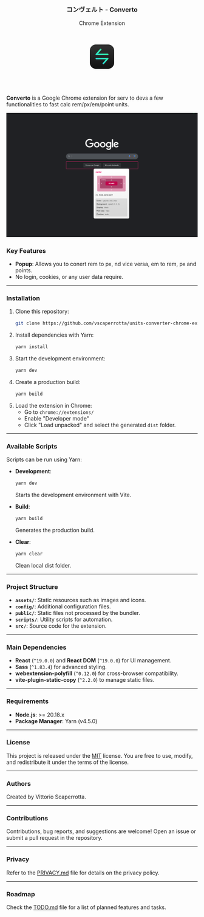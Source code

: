 
<h3 align='center'>コンヴェルト - Converto</h3>
<p align='center'>Chrome Extension</p>

<br />
<br />
<div align='center'>
   <img src='./assets/icon.png' width='64' />
</div>
<br />
<br />
<br />

**Converto** is a Google Chrome extension for serv to devs a few functionalities to fast calc rem/px/em/point units.

![Web Calc Screenshot](assets/screenshot.png)

### Key Features

- **Popup**: Allows you to conert rem to px, nd vice versa, em to rem, px and points.
- No login, cookies, or any user data require.

---

### Installation

1. Clone this repository:
   ```bash
   git clone https://github.com/vscaperrotta/units-converter-chrome-extension
   ```
2. Install dependencies with Yarn:
   ```bash
   yarn install
   ```
3. Start the development environment:
   ```bash
   yarn dev
   ```
4. Create a production build:
   ```bash
   yarn build
   ```
5. Load the extension in Chrome:
   - Go to `chrome://extensions/`
   - Enable "Developer mode"
   - Click "Load unpacked" and select the generated `dist` folder.

---

### Available Scripts

Scripts can be run using Yarn:

- **Development**:
  ```bash
  yarn dev
  ```
  Starts the development environment with Vite.

- **Build**:
  ```bash
  yarn build
  ```
  Generates the production build.

- **Clear**:
  ```bash
  yarn clear
  ```
  Clean local dist folder.

---

### Project Structure

- **`assets/`**: Static resources such as images and icons.
- **`config/`**: Additional configuration files.
- **`public/`**: Static files not processed by the bundler.
- **`scripts/`**: Utility scripts for automation.
- **`src/`**: Source code for the extension.

---

### Main Dependencies

- **React** (`^19.0.0`) and **React DOM** (`^19.0.0`) for UI management.
- **Sass** (`^1.83.4`) for advanced styling.
- **webextension-polyfill** (`^0.12.0`) for cross-browser compatibility.
- **vite-plugin-static-copy** (`^2.2.0`) to manage static files.

---

### Requirements

- **Node.js**: >= 20.18.x
- **Package Manager**: Yarn (v4.5.0)

---

### License

This project is released under the [MIT](LICENSE.md) license. You are free to use, modify, and redistribute it under the terms of the license.

---

### Authors

Created by Vittorio Scaperrotta.

---

### Contributions

Contributions, bug reports, and suggestions are welcome! Open an issue or submit a pull request in the repository.

---

### Privacy

Refer to the [PRIVACY.md](PRIVACY.md) file for details on the privacy policy.

---

### Roadmap

Check the [TODO.md](TODO.md) file for a list of planned features and tasks.


